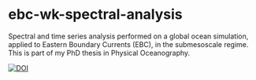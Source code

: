# ebc-wk-spectral-analysis
Spectral and time series analysis performed on a global ocean simulation, applied to Eastern Boundary Currents (EBC), in the submesoscale regime. This is part of my PhD thesis in Physical Oceanography.

[![DOI](https://zenodo.org/badge/258109238.svg)](https://zenodo.org/badge/latestdoi/258109238)
